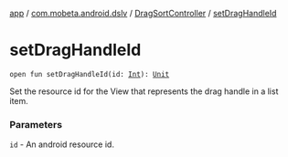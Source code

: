[app](../../index.md) / [com.mobeta.android.dslv](../index.md) / [DragSortController](index.md) / [setDragHandleId](.)

# setDragHandleId

`open fun setDragHandleId(id: `[`Int`](https://kotlinlang.org/api/latest/jvm/stdlib/kotlin/-int/index.html)`): `[`Unit`](https://kotlinlang.org/api/latest/jvm/stdlib/kotlin/-unit/index.html)

Set the resource id for the View that represents the drag handle in a list item.

### Parameters

`id` - An android resource id.